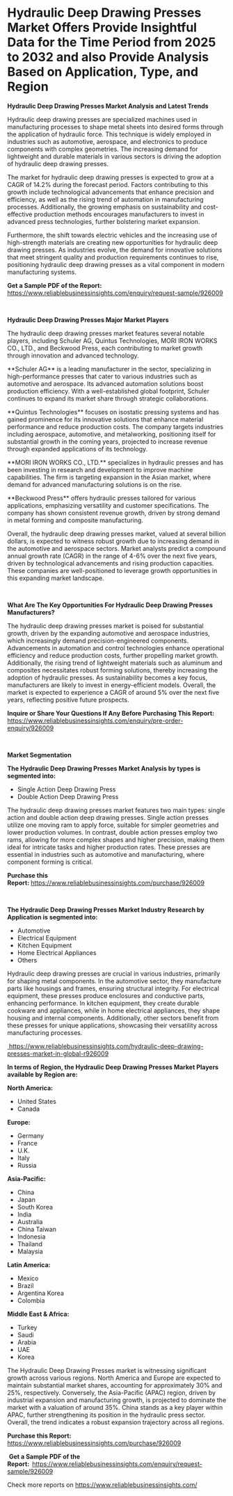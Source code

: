 <p><h1>Hydraulic Deep Drawing Presses Market Offers Provide Insightful Data for the Time Period from 2025 to 2032 and also Provide Analysis Based on Application, Type, and Region</h1></p><p><strong>Hydraulic Deep Drawing Presses Market Analysis and Latest Trends</strong></p>
<p><p>Hydraulic deep drawing presses are specialized machines used in manufacturing processes to shape metal sheets into desired forms through the application of hydraulic force. This technique is widely employed in industries such as automotive, aerospace, and electronics to produce components with complex geometries. The increasing demand for lightweight and durable materials in various sectors is driving the adoption of hydraulic deep drawing presses.</p><p>The market for hydraulic deep drawing presses is expected to grow at a CAGR of 14.2% during the forecast period. Factors contributing to this growth include technological advancements that enhance precision and efficiency, as well as the rising trend of automation in manufacturing processes. Additionally, the growing emphasis on sustainability and cost-effective production methods encourages manufacturers to invest in advanced press technologies, further bolstering market expansion. </p><p>Furthermore, the shift towards electric vehicles and the increasing use of high-strength materials are creating new opportunities for hydraulic deep drawing presses. As industries evolve, the demand for innovative solutions that meet stringent quality and production requirements continues to rise, positioning hydraulic deep drawing presses as a vital component in modern manufacturing systems.</p></p>
<p><strong>Get a Sample PDF of the Report:&nbsp;</strong> <a href="https://www.reliablebusinessinsights.com/enquiry/request-sample/926009?utm_campaign=2302&utm_medium=2&utm_source=Github&utm_content=ia&utm_term=09042025&utm_id=hydraulic-deep-drawing-presses">https://www.reliablebusinessinsights.com/enquiry/request-sample/926009</a></p>
<p>&nbsp;</p>
<p><strong>Hydraulic Deep Drawing Presses Major Market Players</strong></p>
<p><p>The hydraulic deep drawing presses market features several notable players, including Schuler AG, Quintus Technologies, MORI IRON WORKS CO., LTD., and Beckwood Press, each contributing to market growth through innovation and advanced technology.</p><p>**Schuler AG** is a leading manufacturer in the sector, specializing in high-performance presses that cater to various industries such as automotive and aerospace. Its advanced automation solutions boost production efficiency. With a well-established global footprint, Schuler continues to expand its market share through strategic collaborations.</p><p>**Quintus Technologies** focuses on isostatic pressing systems and has gained prominence for its innovative solutions that enhance material performance and reduce production costs. The company targets industries including aerospace, automotive, and metalworking, positioning itself for substantial growth in the coming years, projected to increase revenue through expanded applications of its technology.</p><p>**MORI IRON WORKS CO., LTD.** specializes in hydraulic presses and has been investing in research and development to improve machine capabilities. The firm is targeting expansion in the Asian market, where demand for advanced manufacturing solutions is on the rise. </p><p>**Beckwood Press** offers hydraulic presses tailored for various applications, emphasizing versatility and customer specifications. The company has shown consistent revenue growth, driven by strong demand in metal forming and composite manufacturing.</p><p>Overall, the hydraulic deep drawing presses market, valued at several billion dollars, is expected to witness robust growth due to increasing demand in the automotive and aerospace sectors. Market analysts predict a compound annual growth rate (CAGR) in the range of 4-6% over the next five years, driven by technological advancements and rising production capacities. These companies are well-positioned to leverage growth opportunities in this expanding market landscape.</p></p>
<p>&nbsp;</p>
<p><strong>What Are The Key Opportunities For Hydraulic Deep Drawing Presses Manufacturers?</strong></p>
<p><p>The hydraulic deep drawing presses market is poised for substantial growth, driven by the expanding automotive and aerospace industries, which increasingly demand precision-engineered components. Advancements in automation and control technologies enhance operational efficiency and reduce production costs, further propelling market growth. Additionally, the rising trend of lightweight materials such as aluminum and composites necessitates robust forming solutions, thereby increasing the adoption of hydraulic presses. As sustainability becomes a key focus, manufacturers are likely to invest in energy-efficient models. Overall, the market is expected to experience a CAGR of around 5% over the next five years, reflecting positive future prospects.</p></p>
<p><strong>Inquire or Share Your Questions If Any Before Purchasing This Report:</strong> <a href="https://www.reliablebusinessinsights.com/enquiry/pre-order-enquiry/926009?utm_campaign=2302&utm_medium=2&utm_source=Github&utm_content=ia&utm_term=09042025&utm_id=hydraulic-deep-drawing-presses">https://www.reliablebusinessinsights.com/enquiry/pre-order-enquiry/926009</a></p>
<p>&nbsp;</p>
<p><strong>Market Segmentation</strong></p>
<p><strong>The Hydraulic Deep Drawing Presses Market Analysis by types is segmented into:</strong></p>
<p><ul><li>Single Action Deep Drawing Press</li><li>Double Action Deep Drawing Press</li></ul></p>
<p><p>The hydraulic deep drawing presses market features two main types: single action and double action deep drawing presses. Single action presses utilize one moving ram to apply force, suitable for simpler geometries and lower production volumes. In contrast, double action presses employ two rams, allowing for more complex shapes and higher precision, making them ideal for intricate tasks and higher production rates. These presses are essential in industries such as automotive and manufacturing, where component forming is critical.</p></p>
<p><strong>Purchase this Report:&nbsp;</strong><a href="https://www.reliablebusinessinsights.com/purchase/926009?utm_campaign=2302&utm_medium=2&utm_source=Github&utm_content=ia&utm_term=09042025&utm_id=hydraulic-deep-drawing-presses">https://www.reliablebusinessinsights.com/purchase/926009</a></p>
<p>&nbsp;</p>
<p><strong>The Hydraulic Deep Drawing Presses Market Industry Research by Application is segmented into:</strong></p>
<p><ul><li>Automotive</li><li>Electrical Equipment</li><li>Kitchen Equipment</li><li>Home Electrical Appliances</li><li>Others</li></ul></p>
<p><p>Hydraulic deep drawing presses are crucial in various industries, primarily for shaping metal components. In the automotive sector, they manufacture parts like housings and frames, ensuring structural integrity. For electrical equipment, these presses produce enclosures and conductive parts, enhancing performance. In kitchen equipment, they create durable cookware and appliances, while in home electrical appliances, they shape housing and internal components. Additionally, other sectors benefit from these presses for unique applications, showcasing their versatility across manufacturing processes.</p></p>
<p><a href="https://www.reliablebusinessinsights.com/hydraulic-deep-drawing-presses-market-in-global-r926009?utm_campaign=2302&utm_medium=2&utm_source=Github&utm_content=ia&utm_term=09042025&utm_id=hydraulic-deep-drawing-presses">&nbsp;https://www.reliablebusinessinsights.com/hydraulic-deep-drawing-presses-market-in-global-r926009</a></p>
<p><strong>In terms of Region, the Hydraulic Deep Drawing Presses Market Players available by Region are:</strong></p>
<p>
    <p> <strong> North America: </strong>
        <ul>
            <li>United States</li>
            <li>Canada</li>
        </ul>
        </p> 
    <p> <strong> Europe: </strong>
        <ul>
            <li>Germany</li>
            <li>France</li>
            <li>U.K.</li>
            <li>Italy</li>
            <li>Russia</li>
        </ul>
        </p> 
    <p> <strong> Asia-Pacific: </strong>
        <ul>
            <li>China</li>
            <li>Japan</li>
            <li>South Korea</li>
            <li>India</li>
            <li>Australia</li>
            <li>China Taiwan</li>
            <li>Indonesia</li>
            <li>Thailand</li>
            <li>Malaysia</li>
        </ul>
        </p> 
    <p> <strong> Latin America: </strong>
        <ul>
            <li>Mexico</li>
            <li>Brazil</li>
            <li>Argentina Korea</li>
            <li>Colombia</li>
        </ul>
        </p> 
    <p> <strong> Middle East & Africa: </strong>
        <ul>
            <li>Turkey</li>
            <li>Saudi</li>
            <li>Arabia</li>
            <li>UAE</li>
            <li>Korea</li>
        </ul>
    </p>
    </p>
<p><p>The Hydraulic Deep Drawing Presses market is witnessing significant growth across various regions. North America and Europe are expected to maintain substantial market shares, accounting for approximately 30% and 25%, respectively. Conversely, the Asia-Pacific (APAC) region, driven by industrial expansion and manufacturing growth, is projected to dominate the market with a valuation of around 35%. China stands as a key player within APAC, further strengthening its position in the hydraulic press sector. Overall, the trend indicates a robust expansion trajectory across all regions.</p></p>
<p><strong>Purchase this Report: </strong><a href="https://www.reliablebusinessinsights.com/purchase/926009?utm_campaign=2302&utm_medium=2&utm_source=Github&utm_content=ia&utm_term=09042025&utm_id=hydraulic-deep-drawing-presses">https://www.reliablebusinessinsights.com/purchase/926009</a></p>
<p>&nbsp;<strong>Get a Sample PDF of the Report:&nbsp;&nbsp;</strong><a href="https://www.reliablebusinessinsights.com/enquiry/request-sample/926009?utm_campaign=2302&utm_medium=2&utm_source=Github&utm_content=ia&utm_term=09042025&utm_id=hydraulic-deep-drawing-presses">https://www.reliablebusinessinsights.com/enquiry/request-sample/926009</a></p>
<p><strong></strong></p>
<p>Check more reports on <a href="https://www.reliablebusinessinsights.com/?utm_campaign=2302&utm_medium=2&utm_source=Github&utm_content=ia&utm_term=09042025&utm_id=hydraulic-deep-drawing-presses">https://www.reliablebusinessinsights.com/</a></p>